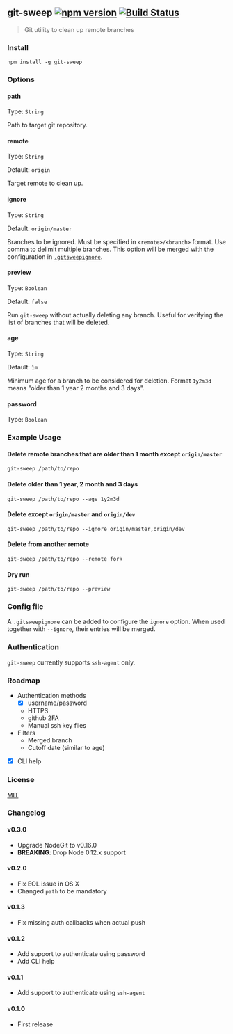git-sweep [![npm version](https://badge.fury.io/js/git-sweep.svg)](https://badge.fury.io/js/git-sweep) [![Build Status](https://travis-ci.org/pswai/git-sweep.svg?branch=master)](https://travis-ci.org/pswai/git-sweep)
---------
> Git utility to clean up remote branches


### Install
```
npm install -g git-sweep
```

### Options

#### path

Type: `String`

Path to target git repository.

#### remote

Type: `String`

Default: `origin`

Target remote to clean up.

#### ignore

Type: `String`

Default: `origin/master`

Branches to be ignored. Must be specified in `<remote>/<branch>` format. Use comma to delimit multiple branches.
This option will be merged with the configuration in [`.gitsweepignore`](#config-file).

#### preview

Type: `Boolean`

Default: `false`

Run `git-sweep` without actually deleting any branch. Useful for verifying the list of branches that will be deleted.

#### age

Type: `String`

Default: `1m`

Minimum age for a branch to be considered for deletion. Format `1y2m3d` means "older than 1 year 2 months and 3 days".

#### password

Type: `Boolean`


### Example Usage

#### Delete remote branches that are older than 1 month except `origin/master`
```
git-sweep /path/to/repo
```

#### Delete older than 1 year, 2 month and 3 days
```
git-sweep /path/to/repo --age 1y2m3d
```

#### Delete except `origin/master` and `origin/dev`
```
git-sweep /path/to/repo --ignore origin/master,origin/dev
```

#### Delete from another remote
```
git-sweep /path/to/repo --remote fork
```

#### Dry run
```
git-sweep /path/to/repo --preview
```


### Config file
A `.gitsweepignore` can be added to configure the `ignore` option.
When used together with `--ignore`, their entries will be merged.


### Authentication
`git-sweep` currently supports `ssh-agent` only.


### Roadmap
- Authentication methods
  - [x] username/password
  - HTTPS
  - github 2FA
  - Manual ssh key files
- Filters
  - Merged branch
  - Cutoff date (similar to age)
- [x] CLI help


### License
[MIT](LICENSE)


### Changelog

#### v0.3.0
- Upgrade NodeGit to v0.16.0
- **BREAKING**: Drop Node 0.12.x support

#### v0.2.0
- Fix EOL issue in OS X
- Changed `path` to be mandatory

#### v0.1.3
- Fix missing auth callbacks when actual push

#### v0.1.2
- Add support to authenticate using password
- Add CLI help

#### v0.1.1
- Add support to authenticate using `ssh-agent`

#### v0.1.0
- First release
